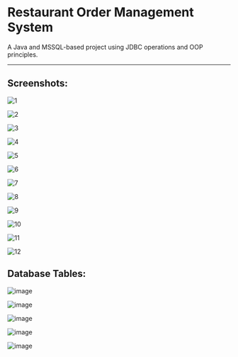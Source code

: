 # Restaurant Order Management System



A Java and MSSQL-based project using JDBC operations and OOP principles.

-----------------------

Screenshots:
-----------------------
![1](https://github.com/user-attachments/assets/406d4ebb-2b6a-4102-836f-7985eccf754a)

![2](https://github.com/user-attachments/assets/7446ca99-d63e-4bbb-9448-1abb4f7746eb)

![3](https://github.com/user-attachments/assets/804c2005-0499-4de6-9aca-040fdd64ef45)

![4](https://github.com/user-attachments/assets/bb34cdfe-3c4b-4a7d-9977-929f97cc2034)

![5](https://github.com/user-attachments/assets/d3e6f6d4-54a1-46cd-96f4-b545427101e3)

![6](https://github.com/user-attachments/assets/454dc4f4-a0e9-41e4-aa3f-5e26f9ee22a0)

![7](https://github.com/user-attachments/assets/ecd27252-6182-4b2e-9ad9-704e4b00bcc6)

![8](https://github.com/user-attachments/assets/27ef8165-820f-4803-92d5-17da1b146e4a)

![9](https://github.com/user-attachments/assets/c2673730-f67d-4a63-a871-4cb30996d221)

![10](https://github.com/user-attachments/assets/846606fb-97d2-440d-a617-6cc0410aca69)

![11](https://github.com/user-attachments/assets/24765837-ef70-4892-91f8-7bb0c5cfbd3e)

![12](https://github.com/user-attachments/assets/36eb7a62-91bf-42d5-966e-1b08b4fcf800)

Database Tables:
-----------------------
![image](https://github.com/user-attachments/assets/ec83a239-452d-4bca-b98b-6086ac4bee3e)

![image](https://github.com/user-attachments/assets/53cf0eee-f2d9-4d58-b835-ce22b7226d29)

![image](https://github.com/user-attachments/assets/9472eed0-604d-44d2-8ebb-f16b33f0f1ce)

![image](https://github.com/user-attachments/assets/959a5ca4-ec38-4938-b953-ab7f98ada738)

![image](https://github.com/user-attachments/assets/bfaa0c72-1a05-48c1-ae54-b7812019fe84)




















